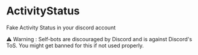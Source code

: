 # ActivityStatus
Fake Activity Status in your discord account




⚠️ Warning : Self-bots are discouraged by Discord and is against Discord's ToS. You might get banned for this if not used properly.
